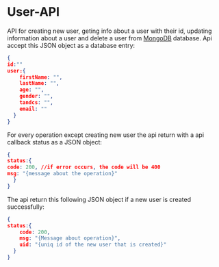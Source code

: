 # User-API
API for creating new user, geting info about a user with their id, updating information about a user and delete a user
from [MongoDB](https://www.mongodb.com/cloud/atlas) database.
Api accept this JSON object as a database entry:
```json
{
id:""
user:{
    firstName: "",
    lastName: "",
    age: "",
    gender: "",
    tandcs: "",
    email: ""
  }
}
```
For every operation except creating new user the api return with a api callback status as a JSON object:

```json
{
status:{
code: 200, //if error occurs, the code will be 400
msg: "{message about the operation}"
  }
}
```
The api return this following JSON object if a new user is created successfully:
```json
{
status:{
    code: 200,
    msg: "{Message about operation}",
    uid: "{uniq id of the new user that is created}"
  }
}
```
